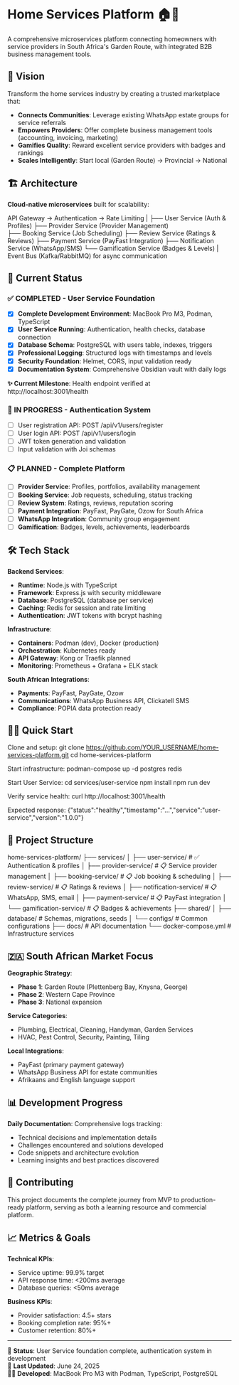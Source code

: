 # Home Services Platform 🏠🔧

A comprehensive microservices platform connecting homeowners with service providers in South Africa's Garden Route, with integrated B2B business management tools.

## 🎯 Vision

Transform the home services industry by creating a trusted marketplace that:
- **Connects Communities**: Leverage existing WhatsApp estate groups for service referrals
- **Empowers Providers**: Offer complete business management tools (accounting, invoicing, marketing)
- **Gamifies Quality**: Reward excellent service providers with badges and rankings
- **Scales Intelligently**: Start local (Garden Route) → Provincial → National

## 🏗️ Architecture

**Cloud-native microservices** built for scalability:

API Gateway → Authentication → Rate Limiting
    |
    ├── User Service (Auth & Profiles)
    ├── Provider Service (Provider Management)  
    ├── Booking Service (Job Scheduling)
    ├── Review Service (Ratings & Reviews)
    ├── Payment Service (PayFast Integration)
    ├── Notification Service (WhatsApp/SMS)
    └── Gamification Service (Badges & Levels)
    |
Event Bus (Kafka/RabbitMQ) for async communication

## 🚀 Current Status

### ✅ COMPLETED - User Service Foundation
- [x] **Complete Development Environment**: MacBook Pro M3, Podman, TypeScript
- [x] **User Service Running**: Authentication, health checks, database connection
- [x] **Database Schema**: PostgreSQL with users table, indexes, triggers
- [x] **Professional Logging**: Structured logs with timestamps and levels
- [x] **Security Foundation**: Helmet, CORS, input validation ready
- [x] **Documentation System**: Comprehensive Obsidian vault with daily logs

**✨ Current Milestone**: Health endpoint verified at http://localhost:3001/health

### 🚧 IN PROGRESS - Authentication System
- [ ] User registration API: POST /api/v1/users/register
- [ ] User login API: POST /api/v1/users/login
- [ ] JWT token generation and validation
- [ ] Input validation with Joi schemas

### 📋 PLANNED - Complete Platform
- [ ] **Provider Service**: Profiles, portfolios, availability management
- [ ] **Booking Service**: Job requests, scheduling, status tracking
- [ ] **Review System**: Ratings, reviews, reputation scoring
- [ ] **Payment Integration**: PayFast, PayGate, Ozow for South Africa
- [ ] **WhatsApp Integration**: Community group engagement
- [ ] **Gamification**: Badges, levels, achievements, leaderboards

## 🛠️ Tech Stack

**Backend Services**:
- **Runtime**: Node.js with TypeScript
- **Framework**: Express.js with security middleware
- **Database**: PostgreSQL (database per service)
- **Caching**: Redis for session and rate limiting
- **Authentication**: JWT tokens with bcrypt hashing

**Infrastructure**:
- **Containers**: Podman (dev), Docker (production)
- **Orchestration**: Kubernetes ready
- **API Gateway**: Kong or Traefik planned
- **Monitoring**: Prometheus + Grafana + ELK stack

**South African Integrations**:
- **Payments**: PayFast, PayGate, Ozow
- **Communications**: WhatsApp Business API, Clickatell SMS
- **Compliance**: POPIA data protection ready

## 🏃‍♂️ Quick Start

Clone and setup:
git clone https://github.com/YOUR_USERNAME/home-services-platform.git
cd home-services-platform

Start infrastructure:
podman-compose up -d postgres redis

Start User Service:
cd services/user-service
npm install
npm run dev

Verify service health:
curl http://localhost:3001/health

Expected response:
{"status":"healthy","timestamp":"...","service":"user-service","version":"1.0.0"}

## 📁 Project Structure

home-services-platform/
├── services/
│   ├── user-service/          # ✅ Authentication & profiles
│   ├── provider-service/      # 📋 Service provider management
│   ├── booking-service/       # 📋 Job booking & scheduling
│   ├── review-service/        # 📋 Ratings & reviews
│   ├── notification-service/  # 📋 WhatsApp, SMS, email
│   ├── payment-service/       # 📋 PayFast integration
│   └── gamification-service/  # 📋 Badges & achievements
├── shared/
│   ├── database/             # Schemas, migrations, seeds
│   └── configs/              # Common configurations
├── docs/                     # API documentation
└── docker-compose.yml        # Infrastructure services

## 🇿🇦 South African Market Focus

**Geographic Strategy**:
- **Phase 1**: Garden Route (Plettenberg Bay, Knysna, George)
- **Phase 2**: Western Cape Province  
- **Phase 3**: National expansion

**Service Categories**:
- Plumbing, Electrical, Cleaning, Handyman, Garden Services
- HVAC, Pest Control, Security, Painting, Tiling

**Local Integrations**:
- PayFast (primary payment gateway)
- WhatsApp Business API for estate communities
- Afrikaans and English language support

## 📊 Development Progress

**Daily Documentation**: Comprehensive logs tracking:
- Technical decisions and implementation details
- Challenges encountered and solutions developed
- Code snippets and architecture evolution
- Learning insights and best practices discovered

## 🤝 Contributing

This project documents the complete journey from MVP to production-ready platform, serving as both a learning resource and commercial platform.

## 📈 Metrics & Goals

**Technical KPIs**:
- Service uptime: 99.9% target
- API response time: <200ms average
- Database queries: <50ms average

**Business KPIs**:
- Provider satisfaction: 4.5+ stars
- Booking completion rate: 95%+
- Customer retention: 80%+

---

🚀 **Status**: User Service foundation complete, authentication system in development  
📅 **Last Updated**: June 24, 2025  
👨‍💻 **Developed**: MacBook Pro M3 with Podman, TypeScript, PostgreSQL
